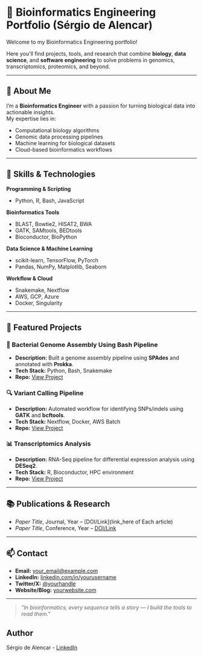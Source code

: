 # 🧬 Bioinformatics Engineering Portfolio (Sérgio de Alencar)

Welcome to my Bioinformatics Engineering portfolio!  

Here you'll find projects, tools, and research that combine **biology**, **data science**, and **software engineering** to solve problems in genomics, transcriptomics, proteomics, and beyond.

---

## 📜 About Me
I’m a **Bioinformatics Engineer** with a passion for turning biological data into actionable insights.  
My expertise lies in:
- Computational biology algorithms
- Genomic data processing pipelines
- Machine learning for biological datasets
- Cloud-based bioinformatics workflows

---

## 🔬 Skills & Technologies

**Programming & Scripting**
- Python, R, Bash, JavaScript

**Bioinformatics Tools**
- BLAST, Bowtie2, HISAT2, BWA
- GATK, SAMtools, BEDtools
- Bioconductor, BioPython

**Data Science & Machine Learning**
- scikit-learn, TensorFlow, PyTorch
- Pandas, NumPy, Matplotlib, Seaborn

**Workflow & Cloud**
- Snakemake, Nextflow
- AWS, GCP, Azure
- Docker, Singularity

---

## 📂 Featured Projects

### 🧬 Bacterial Genome Assembly Using Bash Pipeline
- **Description:** Built a genome assembly pipeline using **SPAdes** and annotated with **Prokka**.
- **Tech Stack:** Python, Bash, Snakemake
- **Repo:** [View Project](https://github.com/sergiodealencar/bioinformatics-engineering-portfolio/tree/main/bash-genome-assembly-pipeline)

### 🔍 Variant Calling Pipeline
- **Description:** Automated workflow for identifying SNPs/indels using **GATK** and **bcftools**.
- **Tech Stack:** Nextflow, Docker, AWS Batch
- **Repo:** [View Project](link_here)

### 📊 Transcriptomics Analysis
- **Description:** RNA-Seq pipeline for differential expression analysis using **DESeq2**.
- **Tech Stack:** R, Bioconductor, HPC environment
- **Repo:** [View Project](link_here)

---

## 📚 Publications & Research
- *Paper Title*, Journal, Year – [DOI/Link](link_here of Each article)
- *Paper Title*, Conference, Year – [DOI/Link](link_here)

---

## 📫 Contact
- **Email:** your_email@example.com  
- **LinkedIn:** [linkedin.com/in/yourusername](link_here)  
- **Twitter/X:** [@yourhandle](link_here)  
- **Website/Blog:** [yourwebsite.com](link_here)  

---

> *"In bioinformatics, every sequence tells a story — I build the tools to read them."*



## Author
Sérgio de Alencar - [LinkedIn](https://www.linkedin.com/in/sergiodealencar)

